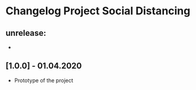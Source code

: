Changelog Project Social Distancing
============================

## unrelease:
- 

## [1.0.0] - 01.04.2020
- Prototype of the project